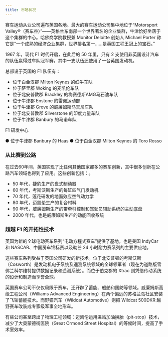 ```yaml
---
title: 市场状况
---
```


赛车运动从业公司遍布英国各地。最大的赛车运动公司集中地位于“Motorsport Valley®（赛车谷）”——英格兰东南部一个世界著名的企业集群，牛津恰好坐落于这个集群的中心。哈佛商学院教授兼 Monitor Deloitte 创始人 Michael Porter 称它是“一个成熟的经济企业集群，世界排名第一……是英国工程王冠上的宝石。”

1967 年，现代 F1 时代开启，在此后的 50 年里，只有 2 支使用非英国设计汽车的队伍赢得过车队冠军赛，其中一支队伍还使用了一台英国发动机。

总部设于英国的 F1 队伍有：

-	位于白金汉郡 Milton Keynes 的红牛车队
-	位于萨里郡 Woking 的麦凯伦车队
-	位于北安普敦郡 Brackley 的梅赛德斯AMG马石油车队
-	位于牛津郡 Enstone 的雷诺运动部
-	位于牛津郡 Grove 的威廉姆斯马天尼车队
-	位于北安普敦郡 Silverstone 的印度力量车队
-	位于牛津郡 Banbury 的马诺车队

F1 研发中心

●	位于牛津郡 Banbury 的 Haas
●	位于白金汉郡 Milton Keynes 的 Toro Rosso

### 从比赛到公路

在过去60年间，英国实现了比任何其他国家都多的赛车创新，其中很多创新在公路汽车领域也得到了应用。这些创新包括：。

-	50 年代，捷豹生产的盘式制动器
-	60 年代，考斯沃斯生产的每缸四气门发动机
-	70 年代，莲花研发的地面效应空气动力学
-	80 年代，迈凯伦生产的复合材料
-	90 年代，威廉姆斯生产的带牵引控制和驾驶员辅助系统的主动底盘
-	2000 年代，也是威廉姆斯生产的动能回收系统



### 超越 F1 的开拓性技术

英国为新的全球电动赛车系列“电动方程式赛车”提供了基地，也是美国 IndyCar 和 NASCAR、中国房车锦标赛以及勒芒 24 小时耐力赛系列的主要供应地。

这些赛车系列受益于英国公司研发的新技术。位于北安普顿的考斯沃斯（Cosworth）是发动机电子系统及遥测系统领域的全球领军者（现在为道路版雪佛兰科尔维特提供数据记录和遥测系统）。而位于伯克郡的 Xtrac 则凭借传动系统的设计和制造而享誉全球。

英国赛车公司不仅仅局限于赛车，还开辟了蓄能、船舶和国防等领域。威廉姆斯高级工程公司（Williams Advanced Engineering）在两个偏远的苏格兰岛社区安装了飞轮蓄能技术。而野猫汽车（Wildcat Automotive）则把 Wildcat 500DKR 越野赛车改装成专家级军事全地形车。

有些公司甚至跨出了物理工程领域：迈凯伦运用进站加油换胎（pit-stop）技术，减少了大奥蒙德街医院（Great Ormond Street Hospital）的等候时间，提高了手术室效率。

